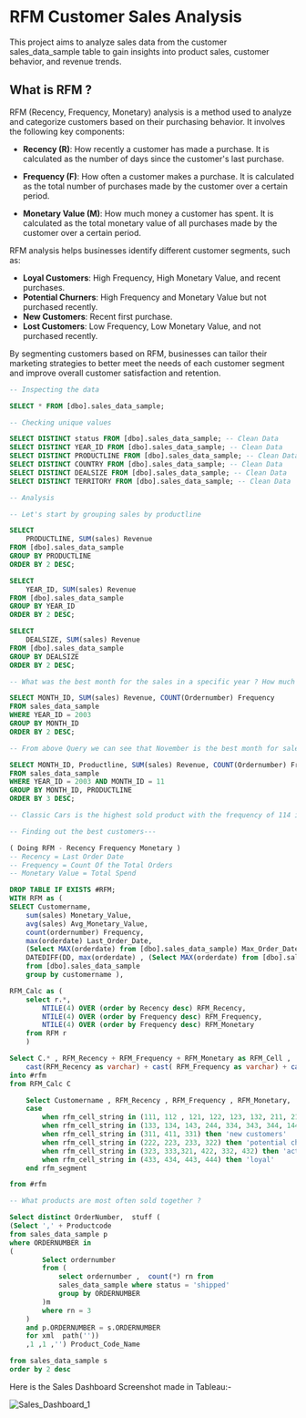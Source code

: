 
# RFM Customer Sales Analysis 

This project aims to analyze sales data from the customer sales_data_sample table to gain insights into product sales, customer behavior, and revenue trends.

## What is RFM ? 

RFM (Recency, Frequency, Monetary) analysis is a method used to analyze and categorize customers based on their purchasing behavior. It involves the following key components:

- **Recency (R)**: How recently a customer has made a purchase. It is calculated as the number of days since the customer's last purchase.

- **Frequency (F)**: How often a customer makes a purchase. It is calculated as the total number of purchases made by the customer over a certain period.

- **Monetary Value (M)**: How much money a customer has spent. It is calculated as the total monetary value of all purchases made by the customer over a certain period.

RFM analysis helps businesses identify different customer segments, such as:

- **Loyal Customers**: High Frequency, High Monetary Value, and recent purchases.
- **Potential Churners**: High Frequency and Monetary Value but not purchased recently.
- **New Customers**: Recent first purchase.
- **Lost Customers**: Low Frequency, Low Monetary Value, and not purchased recently.

By segmenting customers based on RFM, businesses can tailor their marketing strategies to better meet the needs of each customer segment and improve overall customer satisfaction and retention.


```sql
-- Inspecting the data

SELECT * FROM [dbo].sales_data_sample;

-- Checking unique values 

SELECT DISTINCT status FROM [dbo].sales_data_sample; -- Clean Data
SELECT DISTINCT YEAR_ID FROM [dbo].sales_data_sample; -- Clean Data
SELECT DISTINCT PRODUCTLINE FROM [dbo].sales_data_sample; -- Clean Data
SELECT DISTINCT COUNTRY FROM [dbo].sales_data_sample; -- Clean Data
SELECT DISTINCT DEALSIZE FROM [dbo].sales_data_sample; -- Clean Data
SELECT DISTINCT TERRITORY FROM [dbo].sales_data_sample; -- Clean Data

-- Analysis

-- Let's start by grouping sales by productline

SELECT
    PRODUCTLINE, SUM(sales) Revenue 
FROM [dbo].sales_data_sample
GROUP BY PRODUCTLINE 
ORDER BY 2 DESC;

SELECT
    YEAR_ID, SUM(sales) Revenue 
FROM [dbo].sales_data_sample
GROUP BY YEAR_ID 
ORDER BY 2 DESC;

SELECT
    DEALSIZE, SUM(sales) Revenue 
FROM [dbo].sales_data_sample
GROUP BY DEALSIZE 
ORDER BY 2 DESC;

-- What was the best month for the sales in a specific year ? How much was earned that month ? 

SELECT MONTH_ID, SUM(sales) Revenue, COUNT(Ordernumber) Frequency 
FROM sales_data_sample
WHERE YEAR_ID = 2003
GROUP BY MONTH_ID
ORDER BY 2 DESC;

-- From above Query we can see that November is the best month for sales, now finding out out what products were sold in November ?

SELECT MONTH_ID, Productline, SUM(sales) Revenue, COUNT(Ordernumber) Frequency 
FROM sales_data_sample
WHERE YEAR_ID = 2003 AND MONTH_ID = 11
GROUP BY MONTH_ID, PRODUCTLINE
ORDER BY 3 DESC;

-- Classic Cars is the highest sold product with the frequency of 114 in the month of November in the year 2003---

-- Finding out the best customers---

( Doing RFM - Recency Frequency Monetary )
-- Recency = Last Order Date
-- Frequency = Count Of the Total Orders
-- Monetary Value = Total Spend

DROP TABLE IF EXISTS #RFM; 
WITH RFM as (
SELECT Customername,
    sum(sales) Monetary_Value,
    avg(sales) Avg_Monetary_Value,
    count(ordernumber) Frequency, 
    max(orderdate) Last_Order_Date,
    (Select MAX(orderdate) from [dbo].sales_data_sample) Max_Order_Date,
    DATEDIFF(DD, max(orderdate) , (Select MAX(orderdate) from [dbo].sales_data_sample) ) Recency
    from [dbo].sales_data_sample
    group by customername ),

RFM_Calc as (
    select r.*, 
        NTILE(4) OVER (order by Recency desc) RFM_Recency,
        NTILE(4) OVER (order by Frequency desc) RFM_Frequency,
        NTILE(4) OVER (order by Frequency desc) RFM_Monetary
    from RFM r 
    )

Select C.* , RFM_Recency + RFM_Frequency + RFM_Monetary as RFM_Cell ,
    cast(RFM_Recency as varchar) + cast( RFM_Frequency as varchar) + cast(RFM_Monetary as varchar ) AS RFM_Cell_String
into #rfm
from RFM_Calc C

    Select Customername , RFM_Recency , RFM_Frequency , RFM_Monetary, 
    case 
        when rfm_cell_string in (111, 112 , 121, 122, 123, 132, 211, 212, 114, 141) then 'lost_customers'  --lost customers
        when rfm_cell_string in (133, 134, 143, 244, 334, 343, 344, 144) then 'slipping away, cannot lose' -- (Big spenders who haven’t purchased lately) slipping away
        when rfm_cell_string in (311, 411, 331) then 'new customers'
        when rfm_cell_string in (222, 223, 233, 322) then 'potential churners'
        when rfm_cell_string in (323, 333,321, 422, 332, 432) then 'active' --(Customers who buy often & recently, but at low price points)
        when rfm_cell_string in (433, 434, 443, 444) then 'loyal'
    end rfm_segment

from #rfm

-- What products are most often sold together ?

Select distinct OrderNumber,  stuff ( 
(Select ',' + Productcode 
from sales_data_sample p
where ORDERNUMBER in 
(
        Select ordernumber
        from (
            select ordernumber ,  count(*) rn from 
            sales_data_sample where status = 'shipped'
            group by ORDERNUMBER
        )m
        where rn = 3
    )
    and p.ORDERNUMBER = s.ORDERNUMBER
    for xml  path(''))
    ,1 ,1 ,'') Product_Code_Name

from sales_data_sample s
order by 2 desc

```

Here is the Sales Dashboard Screenshot made in Tableau:-

![Sales_Dashboard_1](https://github.com/sud09/RFM-Customer-Segmentation-Analysis/assets/36404812/003cf2a5-ebc8-4400-8708-80b8e8d24105)

